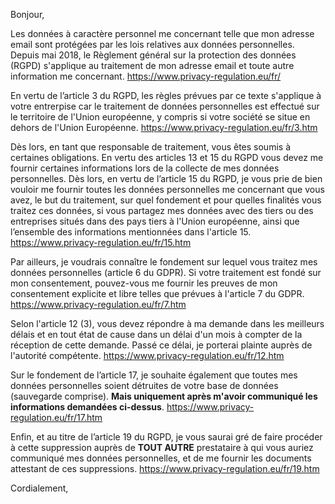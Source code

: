 Bonjour,

Les données à caractère personnel me concernant telle que mon adresse email sont protégées par les lois relatives aux données personnelles. Depuis mai 2018, le Règlement général sur la protection des données (RGPD) s'applique au traitement de mon adresse email et toute autre information me concernant. https://www.privacy-regulation.eu/fr/

En vertu de l’article 3 du RGPD, les règles prévues par ce texte s'applique à votre entrerpise car le traitement de données personnelles est effectué sur le territoire de l'Union européenne, y compris si votre société se situe en dehors de l'Union Européenne.
https://www.privacy-regulation.eu/fr/3.htm

Dès lors, en tant que responsable de traitement, vous êtes soumis à certaines obligations. 
En vertu des articles 13 et 15 du RGPD vous devez me fournir certaines informations lors de la collecte de mes données personnelles. Dès lors, en vertu de l’article 15 du RGPD, je vous prie de bien vouloir me fournir toutes les données personnelles me concernant que vous avez, le but du traitement, sur quel fondement et pour quelles finalités vous traitez ces données, si vous partagez mes données avec des tiers ou des entreprises situés dans des pays tiers à l'Union européenne, ainsi que l’ensemble des informations mentionnées dans l'article 15.
https://www.privacy-regulation.eu/fr/15.htm

Par ailleurs, je voudrais connaître le fondement sur lequel vous traitez mes données personnelles (article 6 du GDPR). Si votre traitement est fondé sur mon consentement, pouvez-vous me fournir les preuves de mon consentement explicite et libre telles que prévues à l'article 7 du GDPR.
https://www.privacy-regulation.eu/fr/7.htm

Selon l'article 12 (3), vous devez répondre à ma demande dans les meilleurs délais et en tout état de cause dans un délai d'un mois à compter de la réception de cette demande. Passé ce délai, je porterai plainte auprès de l'autorité compétente.
https://www.privacy-regulation.eu/fr/12.htm

Sur le fondement de l’article 17, je souhaite également que toutes mes données personnelles soient détruites de votre base de données (sauvegarde comprise). **Mais uniquement après m'avoir communiqué les informations demandées ci-dessus**.
https://www.privacy-regulation.eu/fr/17.htm

Enfin, et au titre de l’article 19 du RGPD, je vous saurai gré de faire procéder à cette suppression auprès de **TOUT AUTRE** prestataire à qui vous auriez communiqué mes données personnelles, et de me fournir les documents attestant de ces suppressions.
https://www.privacy-regulation.eu/fr/19.htm

Cordialement,
